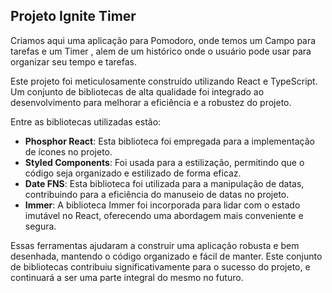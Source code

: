 ## Projeto Ignite Timer

Criamos aqui uma aplicação para Pomodoro, onde temos um Campo para tarefas e um Timer , alem de um histórico onde o usuário pode usar para organizar seu tempo e tarefas.

Este projeto foi meticulosamente construído utilizando React e TypeScript. Um conjunto de bibliotecas de alta qualidade foi integrado ao desenvolvimento para melhorar a eficiência e a robustez do projeto.

Entre as bibliotecas utilizadas estão:

- **Phosphor React**: Esta biblioteca foi empregada para a implementação de ícones no projeto.
- **Styled Components**: Foi usada para a estilização, permitindo que o código seja organizado e estilizado de forma eficaz.
- **Date FNS**: Esta biblioteca foi utilizada para a manipulação de datas, contribuindo para a eficiência do manuseio de datas no projeto.
- **Immer**: A biblioteca Immer foi incorporada para lidar com o estado imutável no React, oferecendo uma abordagem mais conveniente e segura.

Essas ferramentas ajudaram a construir uma aplicação robusta e bem desenhada, mantendo o código organizado e fácil de manter. Este conjunto de bibliotecas contribuiu significativamente para o sucesso do projeto, e continuará a ser uma parte integral do mesmo no futuro.
